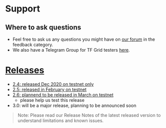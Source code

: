 # Support

## Where to ask questions

- Feel free to ask us any questions you might have on [our forum](https://forum.threefold.io) in the feedback category.
- We also have a Telegram Group for TF Grid testers [here](https://t.me/joinchat/BwOvOxxgK59GmRoZ2_sM0w).

# [Releases](release_notes)

- [2.4: released Dec 2020 on testnet only](release_notes_2_4_0)
- [2.5: released in February on testnet](release_notes_2_5_0)
- [2.6: plannend to be released in March on testnet](release_notes_2_6_0)
  - please help us test this release
- 3.0: will be a major release, planning to be announced soon

> Note: Please read our Release Notes of the latest released version to understand limitations and known issues.
